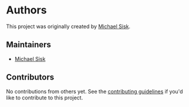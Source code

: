 # Authors

This project was originally created by [Michael Sisk][].

## Maintainers

- [Michael Sisk][]

## Contributors

No contributions from others yet. See the [contributing guidelines][] if you'd
like to contribute to this project.

[contributing guidelines]: https://github.com/mgsisk/postcss-modular-rhythm/blob/master/docs/CONTRIBUTING.md
[michael sisk]: https://mgsisk.com
